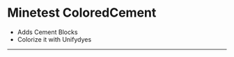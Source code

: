 # Minetest ColoredCement
- Adds Cement Blocks
- Colorize it with Unifydyes
_______________________________________
